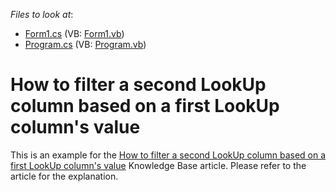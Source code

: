 <!-- default file list -->
*Files to look at*:

* [Form1.cs](./CS/Form1.cs) (VB: [Form1.vb](./VB/Form1.vb))
* [Program.cs](./CS/Program.cs) (VB: [Program.vb](./VB/Program.vb))
<!-- default file list end -->
# How to filter a second LookUp column based on a first LookUp column's value


<p>This is an example for the <a href="https://www.devexpress.com/Support/Center/p/A237">How to filter a second LookUp column based on a first LookUp column's value</a> Knowledge Base article. Please refer to the article for the explanation.</p>

<br/>


